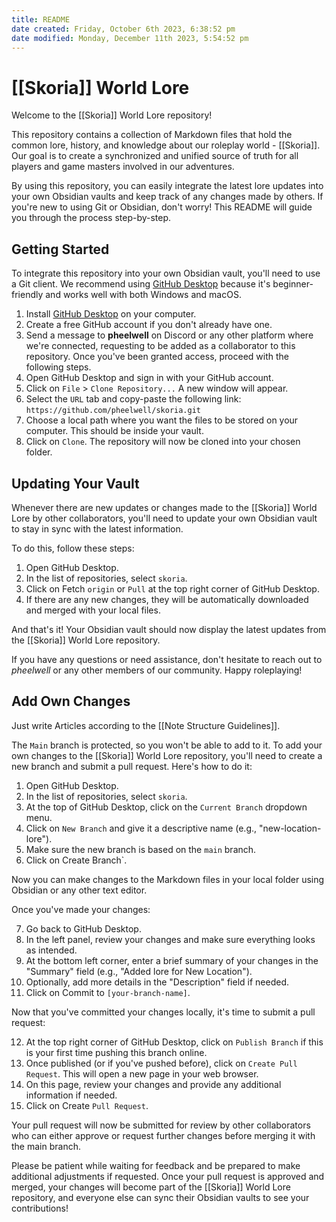 ```yaml
---
title: README
date created: Friday, October 6th 2023, 6:38:52 pm
date modified: Monday, December 11th 2023, 5:54:52 pm
---
```

# [[Skoria]] World Lore

Welcome to the [[Skoria]] World Lore repository!

This repository contains a collection of Markdown files that hold the common lore, history, and knowledge about our roleplay world - [[Skoria]]. Our goal is to create a synchronized and unified source of truth for all players and game masters involved in our adventures.

By using this repository, you can easily integrate the latest lore updates into your own Obsidian vaults and keep track of any changes made by others. If you're new to using Git or Obsidian, don't worry! This README will guide you through the process step-by-step.

## Getting Started

To integrate this repository into your own Obsidian vault, you'll need to use a Git client. We recommend using [GitHub Desktop](https://desktop.github.com/) because it's beginner-friendly and works well with both Windows and macOS.

1. Install [GitHub Desktop](https://desktop.github.com/) on your computer.
2. Create a free GitHub account if you don't already have one.
3. Send a message to **pheelwell** on Discord or any other platform where we're connected, requesting to be added as a collaborator to this repository. Once you've been granted access, proceed with the following steps.
4. Open GitHub Desktop and sign in with your GitHub account.
5. Click on `File` > `Clone Repository...` A new window will appear.
6. Select the `URL` tab and copy-paste the following link: `https://github.com/pheelwell/skoria.git`
7. Choose a local path where you want the files to be stored on your computer. This should be inside your vault.
8. Click on `Clone`. The repository will now be cloned into your chosen folder.

## Updating Your Vault

Whenever there are new updates or changes made to the [[Skoria]] World Lore by other collaborators, you'll need to update your own Obsidian vault to stay in sync with the latest information.

To do this, follow these steps:

1. Open GitHub Desktop.
2. In the list of repositories, select `skoria`.
3. Click on Fetch `origin` or `Pull` at the top right corner of GitHub Desktop.
4. If there are any new changes, they will be automatically downloaded and merged with your local files.

And that's it! Your Obsidian vault should now display the latest updates from the [[Skoria]] World Lore repository.

If you have any questions or need assistance, don't hesitate to reach out to *pheelwell* or any other members of our community. Happy roleplaying!

## Add Own Changes

Just write Articles according to the [[Note Structure Guidelines]].

The `Main` branch is protected, so you won't be able to add to it. To add your own changes to the [[Skoria]] World Lore repository, you'll need to create a new branch and submit a pull request. Here's how to do it:

1. Open GitHub Desktop.
2. In the list of repositories, select `skoria`.
3. At the top of GitHub Desktop, click on the `Current Branch` dropdown menu.
4. Click on `New Branch` and give it a descriptive name (e.g., "new-location-lore").
5. Make sure the new branch is based on the `main` branch.
6. Click on Create Branch`.

Now you can make changes to the Markdown files in your local folder using Obsidian or any other text editor.

Once you've made your changes:

7. Go back to GitHub Desktop.
8. In the left panel, review your changes and make sure everything looks as intended.
9. At the bottom left corner, enter a brief summary of your changes in the "Summary" field (e.g., "Added lore for New Location").
10. Optionally, add more details in the "Description" field if needed.
11. Click on Commit to `[your-branch-name]`.

Now that you've committed your changes locally, it's time to submit a pull request:

12. At the top right corner of GitHub Desktop, click on `Publish Branch` if this is your first time pushing this branch online.
13. Once published (or if you've pushed before), click on `Create Pull Request`. This will open a new page in your web browser.
14. On this page, review your changes and provide any additional information if needed.
15. Click on Create `Pull Request`.

Your pull request will now be submitted for review by other collaborators who can either approve or request further changes before merging it with the main branch.

Please be patient while waiting for feedback and be prepared to make additional adjustments if requested. Once your pull request is approved and merged, your changes will become part of the [[Skoria]] World Lore repository, and everyone else can sync their Obsidian vaults to see your contributions!
